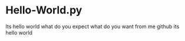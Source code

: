 # Hello-World.py
Its hello world what do you expect
what do you want from me github its hello world
